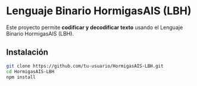 # Lenguaje Binario HormigasAIS (LBH)

Este proyecto permite **codificar y decodificar texto** usando el Lenguaje Binario HormigasAIS (LBH).

## Instalación

```bash
git clone https://github.com/tu-usuario/HormigasAIS-LBH.git
cd HormigasAIS-LBH
npm install
